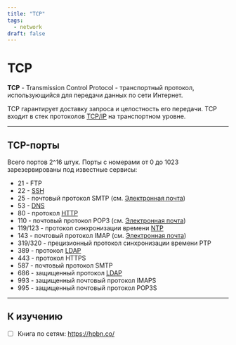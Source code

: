 ```yaml
---
title: "TCP"
tags:
  - network
draft: false
---
```


# TCP

__TCP__ - Transmission Control Protocol - транспортный протокол, использующийся для передачи данных по сети Интернет.

TCP гарантирует доставку запроса и целостность его передачи.
TCP входит в стек протоколов [TCP/IP](./tcp_ip.md) на транспортном уровне.

---
## TCP-порты

Всего портов 2^16 штук.
Порты с номерами от 0 до 1023 зарезервированы под известные сервисы:

- 21 - FTP
- 22 - [SSH](./ssh.md)
- 25 - почтовый протокол SMTP (см. [Электронная почта](../common/email.md))
- 53 - [DNS](./dns.md)
- 80 - протокол [HTTP](http.md)
- 110 - почтовый протокол POP3 (см. [Электронная почта](../common/email.md))
- 119/123 - протокол синхронизации времени [NTP](./ntp.md)
- 143 - почтовый протокол IMAP (см. [Электронная почта](../common/email.md))
- 319/320 - прецизионный протокол синхронизации времени PTP
- 389 - протокол [LDAP](./ldap.md)
- 443 - протокол HTTPS
- 587 - почтовый протокол SMTP
- 686 - защищенный протокол [LDAP](./ldap.md)
- 993 - защищенный почтовый протокол IMAPS
- 995 - защищенный почтовый протокол POP3S


---
## К изучению

- [ ] Книга по сетям: https://hpbn.co/